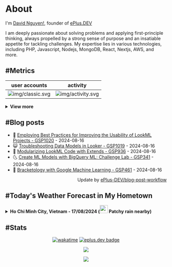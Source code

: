 # About

I'm [David Nguyen!](https://github.com/hoangsvit), founder of [ePlus.DEV](https://eplus.dev)

I am deeply passionate about solving problems and applying first-principle thinking, always propelled by a strong sense
of purpose and an insatiable appetite for tackling challenges. My expertise lies in various technologies, including PHP,
Javascript, Nodejs, MongoDB, React, Nextjs, AWS, and more.

## #Metrics

| user accounts | activity |
| ------------- | ------------- |
| ![img/classic.svg](https://metrics.eplus.dev//img/classic.svg) | ![img/activity.svg](https://metrics.eplus.dev//img/activity.svg) |

<details>
  <summary><b>View more</b></summary>

  | wakatime | languages |
  | ------------- | ------------- |
  | ![img/wakatime.svg](https://metrics.eplus.dev//img/wakatime.svg) | ![img/languages.svg](https://metrics.eplus.dev//img/languages.svg) |

  | achievements | followers |
  | ------------- | ------------- |
  | ![img/achievements.compact.svg](https://metrics.eplus.dev/img/achievements.compact.svg) | ![img/people.followers.svg](https://metrics.eplus.dev//img/people.followers.svg) |
</details>

## #Blog posts
- 🧰 [Employing Best Practices for Improving the Usability of LookML Projects - GSP1020](https://eplus.dev/employing-best-practices-for-improving-the-usability-of-lookml-projects-gsp1020) - 2024-08-16 
- 😺 [Troubleshooting Data Models in Looker - GSP1019](https://eplus.dev/troubleshooting-data-models-in-looker-gsp1019) - 2024-08-16 
- 🗽 [Modularizing LookML Code with Extends - GSP936](https://eplus.dev/modularizing-lookml-code-with-extends-gsp936) - 2024-08-16 
- 🌜 [Create ML Models with BigQuery ML: Challenge Lab - GSP341](https://eplus.dev/create-ml-models-with-bigquery-ml-challenge-lab-gsp341) - 2024-08-16 
- 📝 [Bracketology with Google Machine Learning - GSP461](https://eplus.dev/bracketology-with-google-machine-learning-gsp461) - 2024-08-16 

<div align="right">
  Update by <a target="_blank"
    href="https://github.com/ePlus-DEV/blog-post-workflow">ePlus-DEV/blog-post-workflow</a>
</div>

## #Today's Weather Forecast in My Hometown



<details>
  <summary><b>Ho Chi Minh City, Vietnam - 17/08/2024 (<img src="https://cdn.weatherapi.com/weather/64x64/day/176.png" width="25" /> Patchy rain nearby)</b></summary>


<table>
    <tr>
        <th>Hour</th>
        <td>00:00</td><td>01:00</td><td>02:00</td><td>03:00</td><td>04:00</td><td>05:00</td><td>06:00</td><td>07:00</td><td>08:00</td><td>09:00</td><td>10:00</td><td>11:00</td><td>12:00</td><td>13:00</td><td>14:00</td><td>15:00</td><td>16:00</td><td>17:00</td><td>18:00</td><td>19:00</td><td>20:00</td><td>21:00</td><td>22:00</td><td>23:00</td>
    </tr>
    <tr>
        <th>Weather</th>
        <td><img src="https://cdn.weatherapi.com/weather/64x64/night/116.png"></img></td><td><img src="https://cdn.weatherapi.com/weather/64x64/night/113.png"></img></td><td><img src="https://cdn.weatherapi.com/weather/64x64/night/113.png"></img></td><td><img src="https://cdn.weatherapi.com/weather/64x64/night/113.png"></img></td><td><img src="https://cdn.weatherapi.com/weather/64x64/night/116.png"></img></td><td><img src="https://cdn.weatherapi.com/weather/64x64/night/116.png"></img></td><td><img src="https://cdn.weatherapi.com/weather/64x64/day/116.png"></img></td><td><img src="https://cdn.weatherapi.com/weather/64x64/day/116.png"></img></td><td><img src="https://cdn.weatherapi.com/weather/64x64/day/116.png"></img></td><td><img src="https://cdn.weatherapi.com/weather/64x64/day/113.png"></img></td><td><img src="https://cdn.weatherapi.com/weather/64x64/day/116.png"></img></td><td><img src="https://cdn.weatherapi.com/weather/64x64/day/116.png"></img></td><td><img src="https://cdn.weatherapi.com/weather/64x64/day/119.png"></img></td><td><img src="https://cdn.weatherapi.com/weather/64x64/day/176.png"></img></td><td><img src="https://cdn.weatherapi.com/weather/64x64/day/176.png"></img></td><td><img src="https://cdn.weatherapi.com/weather/64x64/day/293.png"></img></td><td><img src="https://cdn.weatherapi.com/weather/64x64/day/176.png"></img></td><td><img src="https://cdn.weatherapi.com/weather/64x64/day/176.png"></img></td><td><img src="https://cdn.weatherapi.com/weather/64x64/day/353.png"></img></td><td><img src="https://cdn.weatherapi.com/weather/64x64/night/116.png"></img></td><td><img src="https://cdn.weatherapi.com/weather/64x64/night/353.png"></img></td><td><img src="https://cdn.weatherapi.com/weather/64x64/night/296.png"></img></td><td><img src="https://cdn.weatherapi.com/weather/64x64/night/116.png"></img></td><td><img src="https://cdn.weatherapi.com/weather/64x64/night/116.png"></img></td>
    </tr>
    <tr>
        <th>Condition</th>
        <td width="200px">Partly Cloudy </td><td width="200px">Clear </td><td width="200px">Clear </td><td width="200px">Clear </td><td width="200px">Partly Cloudy </td><td width="200px">Partly Cloudy </td><td width="200px">Partly cloudy</td><td width="200px">Partly Cloudy </td><td width="200px">Partly Cloudy </td><td width="200px">Sunny</td><td width="200px">Partly Cloudy </td><td width="200px">Partly Cloudy </td><td width="200px">Cloudy </td><td width="200px">Patchy rain nearby</td><td width="200px">Patchy rain nearby</td><td width="200px">Patchy light rain</td><td width="200px">Patchy rain nearby</td><td width="200px">Patchy rain nearby</td><td width="200px">Light rain shower</td><td width="200px">Partly Cloudy </td><td width="200px">Light rain shower</td><td width="200px">Light rain</td><td width="200px">Partly Cloudy </td><td width="200px">Partly Cloudy </td>
    </tr>
    <tr>
        <th>Temperature</th>
        <td>26.9 °C</td><td>26.8 °C</td><td>26.5 °C</td><td>26.4 °C</td><td>26.2 °C</td><td>26.1 °C</td><td>28.3 °C</td><td>27.1 °C</td><td>28.5 °C</td><td>30.2 °C</td><td>31.8 °C</td><td>32.8 °C</td><td>33.6 °C</td><td>34.7 °C</td><td>34.6 °C</td><td>32.3 °C</td><td>30.4 °C</td><td>29.7 °C</td><td>28.9 °C</td><td>28.3 °C</td><td>27.9 °C</td><td>27.6 °C</td><td>27.2 °C</td><td>26.9 °C</td>
    </tr>
    <tr>
        <th>Wind</th>
        <td>8.3 kph</td><td>7.2 kph</td><td>7.2 kph</td><td>6.1 kph</td><td>6.1 kph</td><td>5.8 kph</td><td>6.8 kph</td><td>6.1 kph</td><td>7.9 kph</td><td>9.4 kph</td><td>10.4 kph</td><td>10.1 kph</td><td>10.1 kph</td><td>10.1 kph</td><td>9.4 kph</td><td>11.2 kph</td><td>13.7 kph</td><td>13.7 kph</td><td>11.9 kph</td><td>10.4 kph</td><td>9.7 kph</td><td>9.4 kph</td><td>10.1 kph</td><td>9 kph</td>
    </tr>
</table>


<div align="right">
  Updated at: 2024-08-16T23:58:39Z - by <a target="_blank"
    href="https://github.com/ePlus-DEV/weather-forecast">ePlus-DEV/weather-forecast</a>
</div>
</details>


## #Stats
<div align="center">

[![wakatime](https://wakatime.com/badge/user/e0aaeeb0-6b00-4a68-93a3-146329e5281e.svg)](https://wakatime.com/@e0aaeeb0-6b00-4a68-93a3-146329e5281e) [![eplus.dev badge](https://user-badge.eplus.dev/vietnam/hoangsvit.svg)](https://user-badge.eplus.dev/vietnam/hoangsvit)

![](https://komarev.com/ghpvc/?username=hoangsvit&style=for-the-badge)

[![](https://s11.flagcounter.com/count/1xO8/bg_FFFFFF/txt_000000/border_CCCCCC/columns_2/maxflags_10/viewers_3/labels_1/pageviews_1/flags_1/percent_0/)](https://s11.flagcounter.com/more/1xO8/)
</div>
